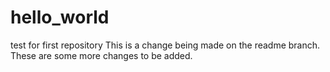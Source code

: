 # hello_world
test for first repository
This is a change being made on the readme branch.
These are some more changes to be added.
